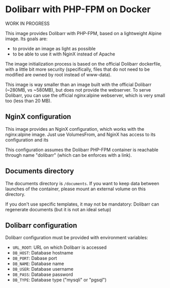 # Dolibarr with PHP-FPM on Docker

WORK IN PROGRESS

This image provides Dolibarr with PHP-FPM, based on a lightweight Alpine image.
Its goals are:

* to provide an image as light as possible
* to be able to use it with NginX instead of Apache

The image initialization process is based on the official Dolibarr dockerfile,
with a little bit more security (specifically, files that do not need to be
modified are owned by root instead of www-data).

This image is way smaller than an image built with the official Dolibarr
(~280MB, vs ~580MB), but does not provide the webserver. To serve Dolibarr, you
can use the official nginx:alpine webserver, which is very small too (less than
20 MB).

## NginX configuration

This image provides an NginX configuration, which works with the nginx:alpine
image. Just use VolumesFrom, and NginX has access to its configuration and
its 

This configuration assumes the Dolibarr PHP-FPM container is reachable through
name "dolibarr" (which can be enforces with a link).

## Documents directory

The documents directory is `/documents`. If you want to keep data between
launches of the container, please mount an external volume on this directory.

If you don't use specific templates, it may not be mandatory: Dolibarr can
regenerate documents (but it is not an ideal setup)

## Dolibarr configuration

Dolibarr configuration must be provided with environment variables:

* `URL_ROOT`: URL on which Dolibarr is accessed
* `DB_HOST`: Database hostname
* `DB_PORT`: Dabase port
* `DB_NAME`: Database name
* `DB_USER`: Database username
* `DB_PASS`: Database password
* `DB_TYPE`: Database type ("mysqli" or "pgsql")

